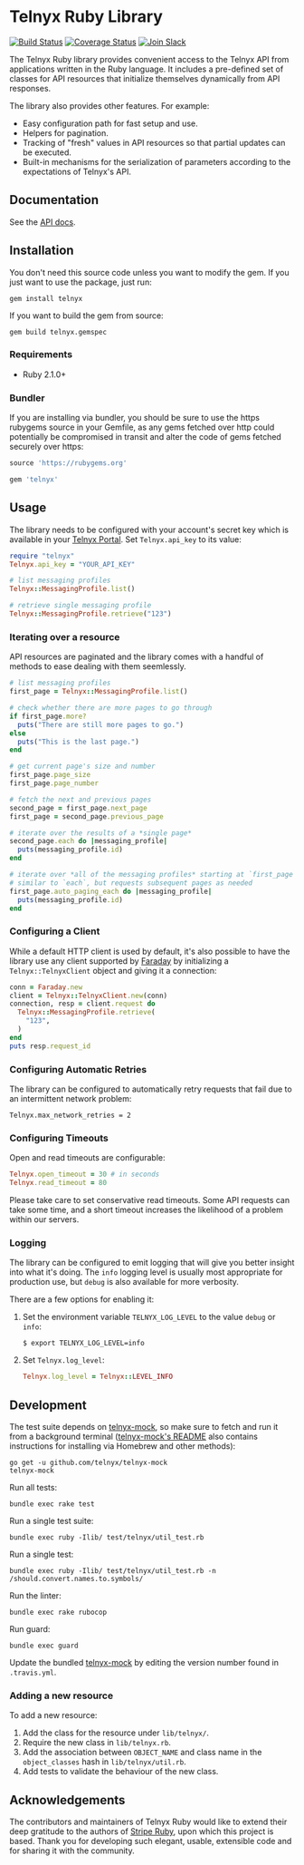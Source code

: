 # Telnyx Ruby Library

[![Build Status](https://travis-ci.org/team-telnyx/telnyx-ruby.svg?branch=master)](https://travis-ci.org/team-telnyx/telnyx-ruby)
[![Coverage Status](https://coveralls.io/repos/github/team-telnyx/telnyx-ruby/badge.svg?branch=master)](https://coveralls.io/github/team-telnyx/telnyx-ruby?branch=master)
[![Join Slack](https://img.shields.io/badge/join-slack-infomational)](https://joinslack.telnyx.com/)

The Telnyx Ruby library provides convenient access to the Telnyx API from
applications written in the Ruby language. It includes a pre-defined set of
classes for API resources that initialize themselves dynamically from API
responses.

The library also provides other features. For example:

* Easy configuration path for fast setup and use.
* Helpers for pagination.
* Tracking of "fresh" values in API resources so that partial updates can be
  executed.
* Built-in mechanisms for the serialization of parameters according to the
  expectations of Telnyx's API.

## Documentation

See the [API docs](https://developers.telnyx.com/docs/api/v2/overview).

## Installation

You don't need this source code unless you want to modify the gem. If you just
want to use the package, just run:

    gem install telnyx

If you want to build the gem from source:

    gem build telnyx.gemspec

### Requirements

* Ruby 2.1.0+

### Bundler

If you are installing via bundler, you should be sure to use the https rubygems
source in your Gemfile, as any gems fetched over http could potentially be
compromised in transit and alter the code of gems fetched securely over https:

``` ruby
source 'https://rubygems.org'

gem 'telnyx'
```

## Usage

The library needs to be configured with your account's secret key which is
available in your [Telnyx Portal][api-keys]. Set `Telnyx.api_key` to its
value:

``` ruby
require "telnyx"
Telnyx.api_key = "YOUR_API_KEY"

# list messaging profiles
Telnyx::MessagingProfile.list()

# retrieve single messaging profile
Telnyx::MessagingProfile.retrieve("123")
```


### Iterating over a resource

API resources are paginated and the library comes with a handful of methods to
ease dealing with them seemlessly.

```ruby
# list messaging profiles
first_page = Telnyx::MessagingProfile.list()

# check whether there are more pages to go through
if first_page.more?
  puts("There are still more pages to go.")
else
  puts("This is the last page.")
end

# get current page's size and number
first_page.page_size
first_page.page_number

# fetch the next and previous pages
second_page = first_page.next_page
first_page = second_page.previous_page

# iterate over the results of a *single page*
second_page.each do |messaging_profile|
  puts(messaging_profile.id)
end

# iterate over *all of the messaging profiles* starting at `first_page`
# similar to `each`, but requests subsequent pages as needed
first_page.auto_paging_each do |messaging_profile|
  puts(messaging_profile.id)
end
```


### Configuring a Client

While a default HTTP client is used by default, it's also possible to have the
library use any client supported by [Faraday][faraday] by initializing a
`Telnyx::TelnyxClient` object and giving it a connection:

``` ruby
conn = Faraday.new
client = Telnyx::TelnyxClient.new(conn)
connection, resp = client.request do
  Telnyx::MessagingProfile.retrieve(
    "123",
  )
end
puts resp.request_id
```

### Configuring Automatic Retries

The library can be configured to automatically retry requests that fail due to
an intermittent network problem:

    Telnyx.max_network_retries = 2

### Configuring Timeouts

Open and read timeouts are configurable:

```ruby
Telnyx.open_timeout = 30 # in seconds
Telnyx.read_timeout = 80
```

Please take care to set conservative read timeouts. Some API requests can take
some time, and a short timeout increases the likelihood of a problem within our
servers.

### Logging

The library can be configured to emit logging that will give you better insight
into what it's doing. The `info` logging level is usually most appropriate for
production use, but `debug` is also available for more verbosity.

There are a few options for enabling it:

1. Set the environment variable `TELNYX_LOG_LEVEL` to the value `debug` or `info`:
   ```
   $ export TELNYX_LOG_LEVEL=info
   ```

2. Set `Telnyx.log_level`:
   ``` ruby
   Telnyx.log_level = Telnyx::LEVEL_INFO
   ```

## Development

The test suite depends on [telnyx-mock], so make sure to fetch and run it from a
background terminal ([telnyx-mock's README][telnyx-mock] also contains
instructions for installing via Homebrew and other methods):

    go get -u github.com/telnyx/telnyx-mock
    telnyx-mock

Run all tests:

    bundle exec rake test

Run a single test suite:

    bundle exec ruby -Ilib/ test/telnyx/util_test.rb

Run a single test:

    bundle exec ruby -Ilib/ test/telnyx/util_test.rb -n /should.convert.names.to.symbols/

Run the linter:

    bundle exec rake rubocop

Run guard:

    bundle exec guard

Update the bundled [telnyx-mock] by editing the version number found in
`.travis.yml`.

### Adding a new resource

To add a new resource:

1. Add the class for the resource under `lib/telnyx/`.
2. Require the new class in `lib/telnyx.rb`.
3. Add the association between `OBJECT_NAME` and class name in the `object_classes` hash in `lib/telnyx/util.rb`.
4. Add tests to validate the behaviour of the new class.

## Acknowledgements

The contributors and maintainers of Telnyx Ruby would like to extend their deep gratitude to the
authors of [Stripe Ruby](https://github.com/stripe/stripe-ruby), upon which
this project is based. Thank you for developing such elegant, usable, extensible code
and for sharing it with the community.

[api-keys]: https://portal.telnyx.com/#/app/auth/v2
[faraday]: https://github.com/lostisland/faraday
[telnyx-mock]: https://github.com/telnyx/telnyx-mock
